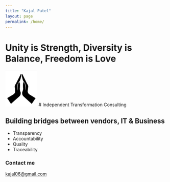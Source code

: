 ```yaml
---
title: "Kajal Patel"
layout: page
permalink: /home/
---
```


# Unity is Strength, Diversity is Balance, Freedom is Love  

<img src="/assets/img/docs/namaste.jpg" width="100">
#  Independent Transformation Consulting

##  Building bridges between vendors, IT & Business

+   Transparency
+   Accountability
+   Quality
+   Traceability

### Contact me

[kajal06@gmail.com](mailto:kajal06@gmail.com)